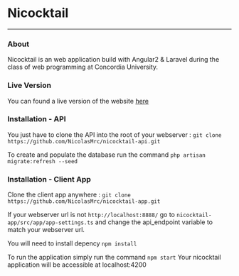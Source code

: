 # Nicocktail

----
### About

Nicocktail is an web application build with Angular2 & Laravel during the class of web programming at Concordia University.

### Live Version

You can found a live version of the website [here](https://nicocktail.nicolasmercier.io)

### Installation - API

You just have to clone the API into the root of your webserver :
`git clone https://github.com/NicolasMrc/nicocktail-api.git`

To create and populate the database run the command `php artisan migrate:refresh --seed`

### Installation - Client App

Clone the client app anywhere :
`git clone https://github.com/NicolasMrc/nicocktail-app.git`

If your webserver url is not `http://localhost:8888/` go to `nicocktail-app/src/app/app-settings.ts` and change the api_endpoint variable to match your webserver url.

You will need to install depency `npm install`

To run the application simply run the command `npm start`
Your nicocktail application will be accessible at localhost:4200


